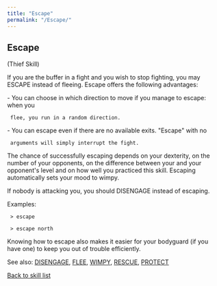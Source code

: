 ```yaml
---
title: "Escape"
permalink: "/Escape/"
---
```


## Escape

(Thief Skill)

If you are the buffer in a fight and you wish to stop fighting, you may
ESCAPE instead of fleeing. Escape offers the following advantages:

\- You can choose in which direction to move if you manage to escape:
when you

` flee, you run in a random direction.`

\- You can escape even if there are no available exits. "Escape" with no

` arguments will simply interrupt the fight.`

The chance of successfully escaping depends on your dexterity, on the
number of your opponents, on the difference between your and your
opponent's level and on how well you practiced this skill. Escaping
automatically sets your mood to wimpy.

If nobody is attacking you, you should DISENGAGE instead of escaping.

Examples:

` > escape`

` > escape north`

Knowing how to escape also makes it easier for your bodyguard (if you
have one) to keep you out of trouble efficiently.

See also: [DISENGAGE](DISENGAGE "wikilink"), [FLEE](FLEE "wikilink"),
[WIMPY](WIMPY "wikilink"), [RESCUE](RESCUE "wikilink"),
[PROTECT](PROTECT "wikilink")

[Back to skill list](Skill "wikilink")